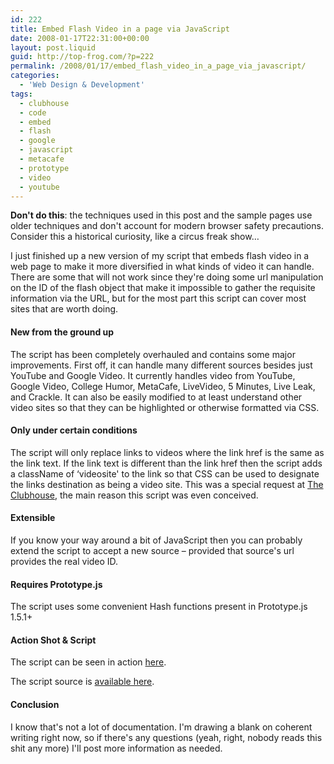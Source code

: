 ```yaml
---
id: 222
title: Embed Flash Video in a page via JavaScript
date: 2008-01-17T22:31:00+00:00
layout: post.liquid
guid: http://top-frog.com/?p=222
permalink: /2008/01/17/embed_flash_video_in_a_page_via_javascript/
categories:
  - 'Web Design & Development'
tags:
  - clubhouse
  - code
  - embed
  - flash
  - google
  - javascript
  - metacafe
  - prototype
  - video
  - youtube
---
```


<div class="alert warning">
<p><b>Don't do this</b>: the techniques used in this post and the sample pages use older techniques and don't account for modern browser safety precautions. Consider this a historical curiosity, like a circus freak show&hellip;</p>
</div>

I just finished up a new version of my script that embeds flash video in a web page to make it more diversified in what kinds of video it can handle. There are some that will not work since they're doing some url manipulation on the ID of the flash object that make it impossible to gather the requisite information via the URL, but for the most part this script can cover most sites that are worth doing.



#### New from the ground up

The script has been completely overhauled and contains some major improvements. First off, it can handle many different sources besides just YouTube and Google Video. It currently handles video from YouTube, Google Video, College Humor, MetaCafe, LiveVideo, 5 Minutes, Live Leak, and Crackle. It can also be easily modified to at least understand other video sites so that they can be highlighted or otherwise formatted via CSS.

#### Only under certain conditions

The script will only replace links to videos where the link href is the same as the link text. If the link text is different than the link href then the script adds a className of &#8216;videosite' to the link so that CSS can be used to designate the links destination as being a video site. This was a special request at [The Clubhouse](http://clubhouse54.com), the main reason this script was even conceived.

#### Extensible

If you know your way around a bit of JavaScript then you can probably extend the script to accept a new source – provided that source's url provides the real video ID.

#### Requires Prototype.js

The script uses some convenient Hash functions present in Prototype.js 1.5.1+

#### Action Shot & Script

The script can be seen in action [here](/stuff/clubhouse/embed/). 

The script source is [available here](/script_src/embed_flash_video.js).

#### Conclusion

I know that's not a lot of documentation. I'm drawing a blank on coherent writing right now, so if there's any questions (yeah, right, nobody reads this shit any more) I'll post more information as needed.
